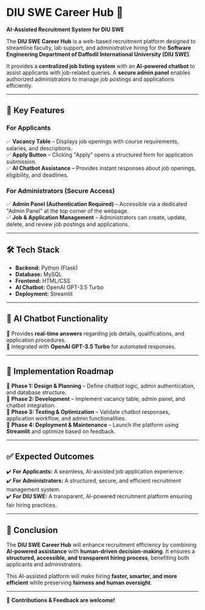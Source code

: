 # DIU SWE Career Hub 🚀  

**AI-Assisted Recruitment System for DIU SWE**  

The **DIU SWE Career Hub** is a web-based recruitment platform designed to streamline faculty, lab support, and administrative hiring for the **Software Engineering Department of Daffodil International University (DIU SWE)**.  

It provides a **centralized job listing system** with an **AI-powered chatbot** to assist applicants with job-related queries. A **secure admin panel** enables authorized administrators to manage job postings and applications efficiently.  

---

## 🔹 Key Features  

### **For Applicants**  

✅ **Vacancy Table** – Displays job openings with course requirements, salaries, and descriptions.  
✅ **Apply Button** – Clicking "Apply" opens a structured form for application submission.  
✅ **AI Chatbot Assistance** – Provides instant responses about job openings, eligibility, and deadlines.  

### **For Administrators (Secure Access)**  

✅ **Admin Panel (Authentication Required)** – Accessible via a dedicated "Admin Panel" at the top corner of the webpage.  
✅ **Job & Application Management** – Administrators can create, update, delete, and review job postings and applications.  

---

## 🛠 Tech Stack  

- **Backend:** Python (Flask)  
- **Database:** MySQL  
- **Frontend:** HTML/CSS  
- **AI Chatbot:** OpenAI GPT-3.5 Turbo
- **Deployment:** Streamlit  

---

## 🤖 AI Chatbot Functionality  

🔹 Provides **real-time answers** regarding job details, qualifications, and application procedures.  
🔹 Integrated with **OpenAI GPT-3.5 Turbo** for automated responses.  

---

## 📌 Implementation Roadmap  

📍 **Phase 1: Design & Planning** – Define chatbot logic, admin authentication, and database structure.  
📍 **Phase 2: Development** – Implement vacancy table, admin panel, and chatbot integration.  
📍 **Phase 3: Testing & Optimization** – Validate chatbot responses, application workflow, and admin functionalities.  
📍 **Phase 4: Deployment & Maintenance** – Launch the platform using **Streamlit** and optimize based on feedback.  

---

## ✅ Expected Outcomes  

✔️ **For Applicants:** A seamless, AI-assisted job application experience.  
✔️ **For Administrators:** A structured, secure, and efficient recruitment management system.  
✔️ **For DIU SWE:** A transparent, AI-powered recruitment platform ensuring fair hiring practices.  

---

## 🎯 Conclusion  

The **DIU SWE Career Hub** will enhance recruitment efficiency by combining **AI-powered assistance** with **human-driven decision-making**. It ensures a **structured, accessible, and transparent hiring process**, benefiting both applicants and administrators.  

This AI-assisted platform will make hiring **faster, smarter, and more efficient** while preserving **fairness and human oversight**.  

---

🚀 **Contributions & Feedback are welcome!**
